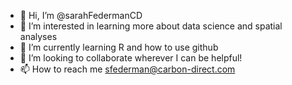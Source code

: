- 👋 Hi, I’m @sarahFedermanCD
- 👀 I’m interested in learning more about data science and spatial analyses
- 🌱 I’m currently learning R and how to use github
- 💞️ I’m looking to collaborate wherever I can be helpful!
- 📫 How to reach me sfederman@carbon-direct.com

<!---
sarahFedermanCD/sarahFedermanCD is a ✨ special ✨ repository because its `README.md` (this file) appears on your GitHub profile.
You can click the Preview link to take a look at your changes.
--->
